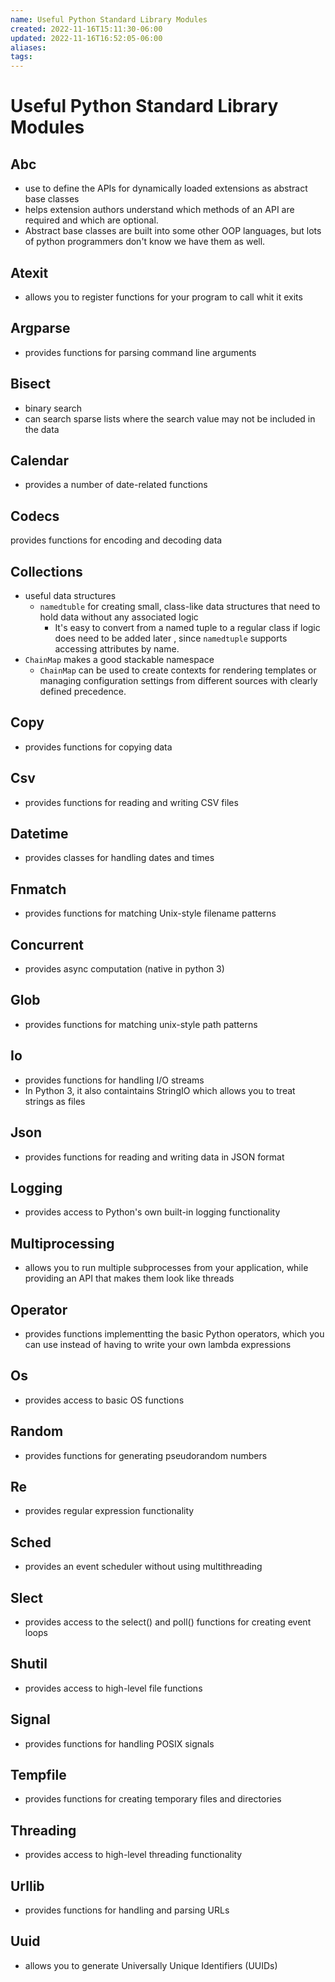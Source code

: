 ```yaml
---
name: Useful Python Standard Library Modules
created: 2022-11-16T15:11:30-06:00
updated: 2022-11-16T16:52:05-06:00
aliases: 
tags: 
---
```

# Useful Python Standard Library Modules
## Abc
- use to define the APIs for dynamically loaded extensions as abstract base classes
- helps extension authors understand which methods of an API are required and which are optional.
- Abstract base classes are built into some other OOP languages, but lots of python programmers don't know we have them as well.

## Atexit
- allows you to register functions for your program to call whit it exits

## Argparse
- provides functions for parsing command line arguments

## Bisect
- binary search
- can search sparse lists where the search value may not be included in the data

## Calendar
- provides a number of date-related functions

## Codecs
provides functions for encoding and decoding data

## Collections
- useful data structures
	- `namedtuble` for creating small, class-like data structures that need to hold data without any associated logic
		- It's easy to convert from a named tuple to a regular class if logic does need to be added later , since `namedtuple` supports accessing attributes by name.
- `ChainMap` makes a good stackable namespace
	- `ChainMap` can be used to create contexts for rendering templates or managing configuration settings from different sources with clearly defined precedence.

## Copy
- provides functions for copying data

## Csv
- provides functions for reading and writing CSV files

## Datetime
- provides classes for handling dates and times

## Fnmatch
- provides functions for matching Unix-style filename patterns

## Concurrent
- provides async computation (native in python 3)

## Glob
- provides functions for matching unix-style path patterns

## Io
- provides functions for handling I/O streams
- In Python 3, it also containtains StringIO which allows you to treat strings as files

## Json
- provides functions for reading and writing data in JSON format

## Logging
- provides access to Python's own built-in logging functionality

## Multiprocessing
- allows you to run multiple subprocesses from your application, while providing an API that makes them look like threads

## Operator
- provides functions implementting the basic Python operators, which you can use instead of having to write your own lambda expressions

## Os
- provides access to basic OS functions

## Random
- provides functions for generating pseudorandom numbers

## Re
- provides regular expression functionality

## Sched
- provides an event scheduler without using multithreading

## Slect
- provides access to the select() and poll() functions for creating event loops

## Shutil
- provides access to high-level file functions

## Signal
- provides functions for handling POSIX signals

## Tempfile
- provides functions for creating temporary files and directories

## Threading
- provides access to high-level threading functionality

## Urllib
- provides functions for handling and parsing URLs

## Uuid
- allows you to generate Universally Unique Identifiers (UUIDs)